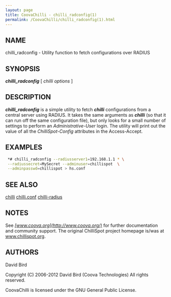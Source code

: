 ```yaml
---
layout: page
title: CoovaChilli - chilli_radconfig(1)
permalink: /CoovaChilli/chilli_radconfig(1).html
---
```


NAME
-----------------------------------------

chilli_radconfig -  Utility function to fetch configurations over RADIUS 

SYNOPSIS
-----------------------------------------

***chilli_radconfig*** [ *chilli options* ] 

DESCRIPTION
-----------------------------------------

***chilli_radconfig*** is a simple utility to fetch ***chilli*** configurations from a central server using RADIUS. It takes the same arguments as ***chilli*** (so that it can run off the same configuration file), but only looks for a small number of settings to perform an *Administrative-User* login. The utility will print out the value of all the *ChilliSpot-Config* attributes in the Access-Accept. 

EXAMPLES
-----------------------------------------

```sh
 *# chilli_radconfig --radiusserver1=192.168.1.1 * \
 --radiussecret=MySecret --adminuser=chillispot  \
 --adminpasswd=chillispot > hs.conf 
```

SEE ALSO
-----------------------------------------

[chilli](/CoovaChilli/chilli(8).html) [chilli.conf](/CoovaChilli/chilli.conf(5).html) [chilli-radius](/CoovaChilli/chilli-radius(5).html) 

NOTES
-----------------------------------------

See *[www.coova.org](http://www.coova.org/)* for further documentation and community support. The original ChilliSpot project homepage is/was at www.chillispot.org. 

AUTHORS
-----------------------------------------

David Bird

Copyright (C) 2006-2012 David Bird (Coova Technologies) All rights reserved. 

CoovaChilli is licensed under the GNU General Public License.
